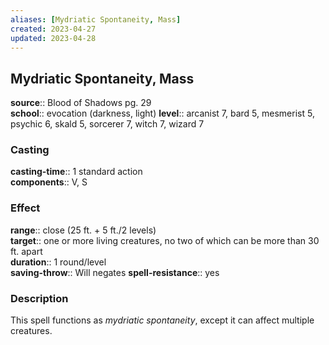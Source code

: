 ```yaml
---
aliases: [Mydriatic Spontaneity, Mass]
created: 2023-04-27
updated: 2023-04-28
---
```


## Mydriatic Spontaneity, Mass

**source**:: Blood of Shadows pg. 29  
**school**:: evocation (darkness, light)
**level**:: arcanist 7, bard 5, mesmerist 5, psychic 6, skald 5, sorcerer 7, witch 7, wizard 7

### Casting

**casting-time**:: 1 standard action  
**components**:: V, S

### Effect

**range**:: close (25 ft. + 5 ft./2 levels)  
**target**:: one or more living creatures, no two of which can be more than 30 ft. apart  
**duration**:: 1 round/level  
**saving-throw**:: Will negates
**spell-resistance**:: yes

### Description

This spell functions as *mydriatic spontaneity*, except it can affect multiple creatures.
